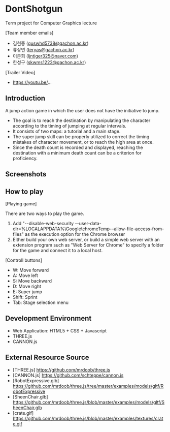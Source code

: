 # DontShotgun
Term project for Computer Graphics lecture

[Team member emails]
- 김현종 (guswhd5738@gachon.ac.kr)
- 류상연 (teryas@gachon.ac.kr)
- 이준희 (ljntiger325@naver.com)
- 한성구 (skwms1223@gachon.ac.kr)

[Trailer Video]
- https://youtu.be/...

## Introduction
A jump action game in which the user does not have the initiative to jump.
- The goal is to reach the destination by manipulating the character according to the timing of jumping at regular intervals.
- It consists of two maps: a tutorial and a main stage.
- The super jump skill can be properly utilized to correct the timing mistakes of character movement, or to reach the high area at once.
- Since the death count is recorded and displayed, reaching the destination with a minimum death count can be a criterion for proficiency.

## Screenshots


## How to play
[Playing game]

There are two ways to play the game.
1. Add "--disable-web-security --user-data-dir=%LOCALAPPDATA%\Google\chromeTemp-–allow-file-access-from-files" as the execution option for the Chrome browser
2. Either build your own web server, or build a simple web server with an extension program such as "Web Server for Chrome" to specify a folder for the game and connect it to a local host.


[Controll buttons]
- W: Move forward
- A: Move left
- S: Move backward
- D: Move right
- E: Super jump
- Shift: Sprint
- Tab: Stage selection menu

## Development Environment
- Web Application: HTML5 + CSS + Javascript
- THREE.js
- CANNON.js

## External Resource Source
- [THREE.js]            https://github.com/mrdoob/three.js
- [CANNON.js]           https://github.com/schteppe/cannon.js
- [RobotExpressive.glb] https://github.com/mrdoob/three.js/tree/master/examples/models/gltf/RobotExpressive
- [SheenChair.glb]      https://github.com/mrdoob/three.js/blob/master/examples/models/gltf/SheenChair.glb
- [crate.gif]           https://github.com/mrdoob/three.js/blob/master/examples/textures/crate.gif
